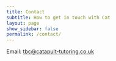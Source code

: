 ```yaml
---
title: Contact
subtitle: How to get in touch with Cat
layout: page
show_sidebar: false
permalink: /contact/
---
```

Email: tbc@catapult-tutoring.co.uk
